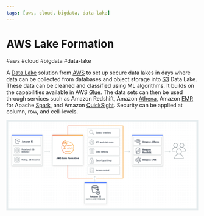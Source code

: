 ```yaml
---
tags: [aws, cloud, bigdata, data-lake]
---
```

# AWS Lake Formation
#aws #cloud #bigdata #data-lake

A [Data Lake](Software%20Engineering/Datastores/Big%20Data/Data%20Lakes.md) solution from [AWS](Cloud%20Computing/AWS/AWS.md) to set up secure data lakes in days where data can be collected from databases and object storage into [S3](Cloud%20Computing/AWS/Storage/S3.md) Data Lake. These data can be cleaned and classified using ML algorithms. It builds on the capabilities available in AWS [Glue](Cloud%20Computing/AWS/Databases/Glue.md). The data sets can then be used through services such as Amazon Redshift, Amazon [Athena](Cloud%20Computing/AWS/Databases/Athena.md), Amazon [EMR](Cloud%20Computing/AWS/Databases/EMR.md) for Apache [Spark](Spark), and Amazon [QuickSight](QuickSight). Security can be applied at column, row, and cell-levels.

![](Attachments/Pasted%20image%2020230325004123.png)